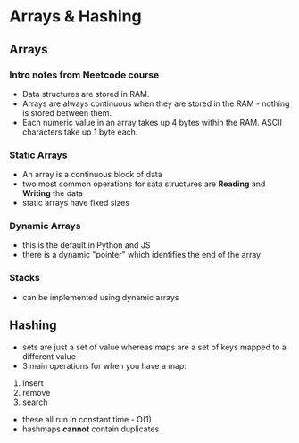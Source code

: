 # Arrays & Hashing 

## **Arrays**

### Intro notes from Neetcode course 

- Data structures are stored in RAM. 
- Arrays are always continuous when they are stored in the RAM - nothing is stored between them. 
- Each numeric value in an array takes up 4 bytes within the RAM. ASCII characters take up 1 byte each. 


### Static Arrays
- An array is a continuous block of data
- two most common operations for sata structures are **Reading** and **Writing** the data
- static arrays have fixed sizes


### Dynamic Arrays
- this is the default in Python and JS
- there is a dynamic "pointer" which identifies the end of the array

### Stacks
- can be implemented using dynamic arrays

## **Hashing**
- sets are just a set of value whereas maps are a set of keys mapped to a different value
- 3 main operations for when you have a map:
1. insert
2. remove
3. search 
- these all run in constant time - O(1)
- hashmaps **cannot** contain duplicates 

